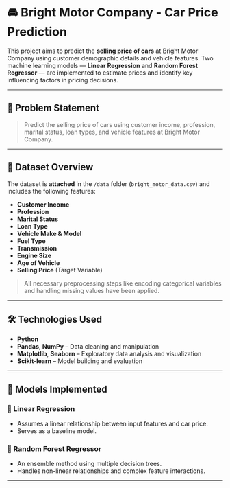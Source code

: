 # 🚘 Bright Motor Company - Car Price Prediction

This project aims to predict the **selling price of cars** at Bright Motor Company using customer demographic details and vehicle features. Two machine learning models — **Linear Regression** and **Random Forest Regressor** — are implemented to estimate prices and identify key influencing factors in pricing decisions.

---

## 🧠 Problem Statement

> Predict the selling price of cars using customer income, profession, marital status, loan types, and vehicle features at Bright Motor Company.

---

## 📁 Dataset Overview

The dataset is **attached** in the `/data` folder (`bright_motor_data.csv`) and includes the following features:

- **Customer Income**
- **Profession**
- **Marital Status**
- **Loan Type**
- **Vehicle Make & Model**
- **Fuel Type**
- **Transmission**
- **Engine Size**
- **Age of Vehicle**
- **Selling Price** (Target Variable)

> All necessary preprocessing steps like encoding categorical variables and handling missing values have been applied.

---

## 🛠️ Technologies Used

- **Python**
- **Pandas**, **NumPy** – Data cleaning and manipulation
- **Matplotlib**, **Seaborn** – Exploratory data analysis and visualization
- **Scikit-learn** – Model building and evaluation

---

## 🤖 Models Implemented

### 🔹 Linear Regression
- Assumes a linear relationship between input features and car price.
- Serves as a baseline model.

### 🔹 Random Forest Regressor
- An ensemble method using multiple decision trees.
- Handles non-linear relationships and complex feature interactions.

---
